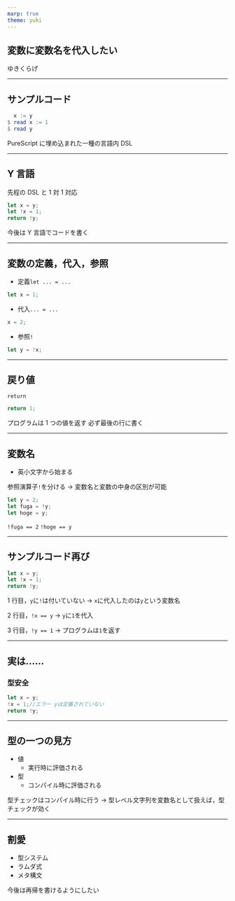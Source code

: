 ```yaml
---
marp: true
theme: yuki
---
```


## 変数に変数名を代入したい

ゆきくらげ

---

<!--
header: 変数に変数名を代入したい
class: primary
-->

## サンプルコード

```haskell
  x := y
$ read x := 1
$ read y
```

PureScript に埋め込まれた一種の言語内 DSL

---

## Y 言語

先程の DSL と 1 対 1 対応

```javascript
let x = y;
let !x = 1;
return !y;
```

今後は Y 言語でコードを書く

---

## 変数の定義，代入，参照

- 定義`let ... = ...`

```javascript
let x = 1;
```

- 代入`... = ...`

```javascript
x = 2;
```

- 参照`!`

```javascript
let y = !x;
```

---

## 戻り値

`return`

```javascript
return 1;
```

プログラムは 1 つの値を返す
必ず最後の行に書く

---

## 変数名

- 英小文字から始まる

参照演算子`!`を分ける → 変数名と変数の中身の区別が可能

```javascript
let y = 2;
let fuga = !y;
let hoge = y;
```

`!fuga == 2` `!hoge == y`

---

## サンプルコード再び

```javascript
let x = y;
let !x = 1;
return !y;
```

1 行目，`y`に`!`は付いていない → `x`に代入したのは`y`という変数名

2 行目，`!x == y` → `y`に`1`を代入

3 行目，`!y == 1` → プログラムは`1`を返す

---

## 実は……

### **型安全**

```javascript
let x = y;
!x = 1;//エラー yは定義されていない
return !y;
```

---

## 型の一つの見方

- 値
  - 実行時に評価される
- 型
  - コンパイル時に評価される

型チェックはコンパイル時に行う
→ 型レベル文字列を変数名として扱えば，型チェックが効く

---

## 割愛

- 型システム
- ラムダ式
- メタ構文

今後は再帰を書けるようにしたい
